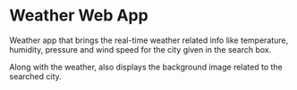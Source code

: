 # Weather Web App

Weather app that brings the real-time weather related info like temperature, humidity,
pressure and wind speed for the city given in the search box.

Along with the weather, also displays the background image related to the searched city.
